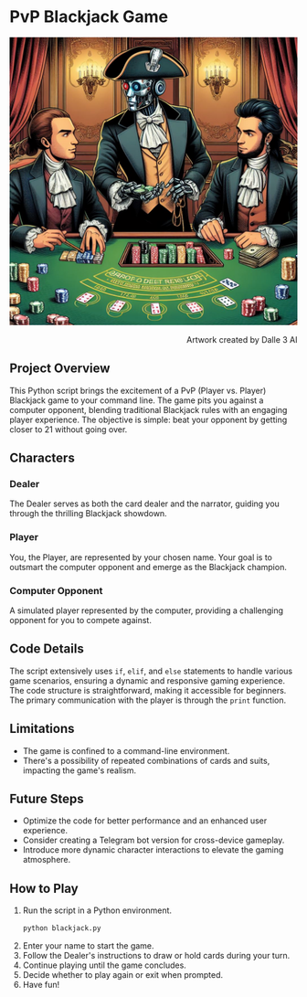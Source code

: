 # PvP Blackjack Game

![Blackjack](docs/blackjack.jpg)
<p align="right">
  Artwork created by Dalle 3 AI
</p>

## Project Overview
This Python script brings the excitement of a PvP (Player vs. Player) Blackjack game to your command line. The game pits you against a computer opponent, blending traditional Blackjack rules with an engaging player experience. The objective is simple: beat your opponent by getting closer to 21 without going over.

## Characters
### Dealer
The Dealer serves as both the card dealer and the narrator, guiding you through the thrilling Blackjack showdown.

### Player
You, the Player, are represented by your chosen name. Your goal is to outsmart the computer opponent and emerge as the Blackjack champion.

### Computer Opponent
A simulated player represented by the computer, providing a challenging opponent for you to compete against.

## Code Details
The script extensively uses `if`, `elif`, and `else` statements to handle various game scenarios, ensuring a dynamic and responsive gaming experience. The code structure is straightforward, making it accessible for beginners. The primary communication with the player is through the `print` function.

## Limitations
- The game is confined to a command-line environment.
- There's a possibility of repeated combinations of cards and suits, impacting the game's realism.

## Future Steps
- Optimize the code for better performance and an enhanced user experience.
- Consider creating a Telegram bot version for cross-device gameplay.
- Introduce more dynamic character interactions to elevate the gaming atmosphere.

## How to Play
1. Run the script in a Python environment.
   ```bash
   python blackjack.py
   ```
2. Enter your name to start the game.
3. Follow the Dealer's instructions to draw or hold cards during your turn.
4. Continue playing until the game concludes.
5. Decide whether to play again or exit when prompted.
6. Have fun! 
